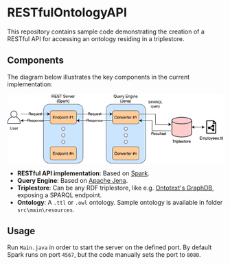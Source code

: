 # RESTfulOntologyAPI

This repository contains sample code demonstrating the creation of a RESTful API for accessing an ontology residing in a triplestore.


## Components

The diagram below illustrates the key components in the current implementation:

<p align="center">
  <img align="center" src="/src/main/resources/RESTfulOntologyAPI.png">
</p>


* **RESTful API implementation**: Based on [Spark](https://sparkjava.com/).
* **Query Engine**: Based on [Apache Jena](https://jena.apache.org/).
* **Triplestore**: Can be any RDF triplestore, like e.g. [Ontotext's GraphDB](https://www.ontotext.com/products/graphdb/), exposing a SPARQL endpoint. 
* **Ontology**: A `.ttl` or `.owl` ontology. Sample ontology is available in folder `src\main\resources`.


## Usage

Run `Main.java` in order to start the server on the defined port. By default Spark runs on port `4567`, but the code manually sets the port to `8080`.
